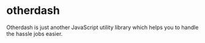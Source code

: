 # otherdash

Otherdash is just another JavaScript utility library which helps you to handle the hassle jobs easier.
